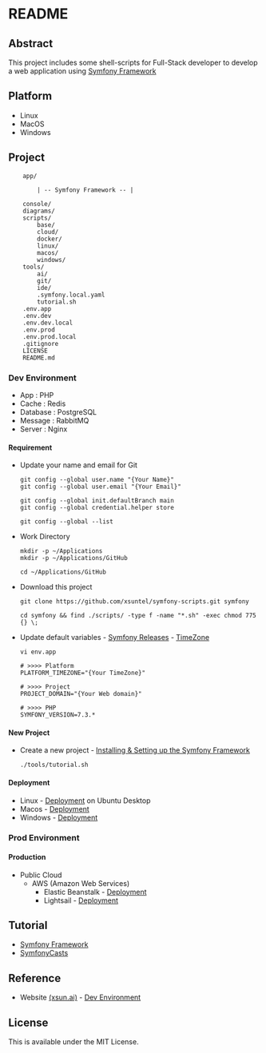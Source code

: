 # README

## Abstract

This project includes some shell-scripts for Full-Stack developer to develop a web application
using [Symfony Framework](https://symfony.com)

## Platform

* Linux
* MacOS
* Windows

## Project

```
    app/
    
        | -- Symfony Framework -- |

    console/
    diagrams/
    scripts/
        base/
        cloud/
        docker/
        linux/
        macos/
        windows/
    tools/
        ai/
        git/
        ide/
        .symfony.local.yaml
        tutorial.sh
    .env.app
    .env.dev
    .env.dev.local
    .env.prod
    .env.prod.local
    .gitignore
    LICENSE
    README.md
```

### Dev Environment

* App : PHP
* Cache : Redis
* Database : PostgreSQL
* Message : RabbitMQ
* Server : Nginx

#### Requirement

* Update your name and email for Git

  ```
  git config --global user.name "{Your Name}"
  git config --global user.email "{Your Email}"

  git config --global init.defaultBranch main
  git config --global credential.helper store

  git config --global --list
  ```

* Work Directory

  ```
  mkdir -p ~/Applications
  mkdir -p ~/Applications/GitHub

  cd ~/Applications/GitHub
  ```

* Download this project

  ```
  git clone https://github.com/xsuntel/symfony-scripts.git symfony

  cd symfony && find ./scripts/ -type f -name "*.sh" -exec chmod 775 {} \;
  ```

* Update default
  variables - [Symfony Releases](https://symfony.com/releases) - [TimeZone](https://www.php.net/manual/en/timezones.php)

  ```
  vi env.app

  # >>>> Platform                                                              
  PLATFORM_TIMEZONE="{Your TimeZone}"

  # >>>> Project
  PROJECT_DOMAIN="{Your Web domain}"

  # >>>> PHP
  SYMFONY_VERSION=7.3.* 
  ```

#### New Project

* Create a new project - [Installing & Setting up the Symfony Framework](https://symfony.com/doc/current/setup.html)

  ```
  ./tools/tutorial.sh
  ```
 
#### Deployment

* Linux - [Deployment](https://github.com/xsuntel/symfony-scripts/blob/main/scripts/linux/ubuntu/ABSTRACT.md) on Ubuntu
  Desktop
* Macos - [Deployment](https://github.com/xsuntel/symfony-scripts/blob/main/scripts/macos/device/ABSTRACT.md)
* Windows - [Deployment](https://github.com/xsuntel/symfony-scripts/blob/main/scripts/windows/device/ABSTRACT.md)

### Prod Environment

#### Production

* Public Cloud
  * AWS (Amazon Web Services)
    * Elastic Beanstalk   - [Deployment](https://github.com/xsuntel/symfony-scripts/blob/main/scripts/cloud/aws/elasticbeanstalk/ABSTRACT.md)
    * Lightsail           - [Deployment](https://github.com/xsuntel/symfony-scripts/blob/main/scripts/cloud/aws/lightsail/ABSTRACT.md)

## Tutorial

* [Symfony Framework](https://symfony.com)
* [SymfonyCasts](https://symfonycasts.com)

## Reference

* Website [(xsun.ai)](https://xsun.ai) - [Dev Environment](https://github.com/xsuntel/symfony-scripts/wiki)

## License
This is available under the MIT License.